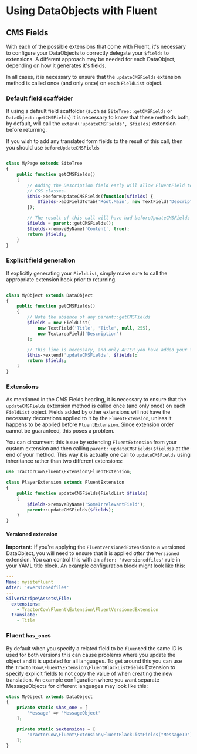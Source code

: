 # Using DataObjects with Fluent

## CMS Fields

With each of the possible extensions that come with Fluent, it's necessary to configure your DataObjects to
correctly delegate your `$fields` to extensions. A different approach may be needed for each DataObject, depending
on how it generates it's fields.

In all cases, it is necessary to ensure that the `updateCMSFields` extension method is called once (and
only once) on each `FieldList` object.

### Default field scaffolder

If using a default field scaffolder (such as `SiteTree::getCMSFields` or `DataObject::getCMSFields`)
it is necessary to know that these methods both, by default, will call the
`extend('updateCMSFields', $fields)` extension before returning.

If you wish to add any translated form fields to the result of this call, then you should use `beforeUpdateCMSFields`

```php

class MyPage extends SiteTree
{
	public function getCMSFields()
    {
		// Adding the Description field early will allow FluentField to decorate this with the appropriate
		// CSS classes.
		$this->beforeUpdateCMSFields(function($fields) {
			$fields->addFieldToTab('Root.Main', new TextField('Description'));
		});

		// The result of this call will have had beforeUpdateCMSFields then updateCMSFields called on it
		$fields = parent::getCMSFields();
		$fields->removeByName('Content', true);
		return $fields;
	}
}

```

### Explicit field generation

If explicitly generating your `FieldList`, simply make sure to call the appropriate extension hook prior to returning.

```php

class MyObject extends DataObject
{
	public function getCMSFields()
    {
		// Note the absence of any parent::getCMSFields
		$fields = new FieldList(
			new TextField('Title', 'Title', null, 255),
			new TextareaField('Description')
		);

		// This line is necessary, and only AFTER you have added your fields
		$this->extend('updateCMSFields', $fields);
		return $fields;
	}
}

```

### Extensions

As mentioned in the CMS Fields heading, it is necessary to ensure that the `updateCMSFields` extension method is called
once (and only once) on each `FieldList` object. Fields added by other extensions will not have the necessary
decorations applied to it by the `FluentExtension`, unless it happens to be applied before `FluentExtension`. Since
extension order cannot be guaranteed, this poses a problem.

You can circumvent this issue by extending `FluentExtension` from your custom extension and then calling
`parent::updateCMSFields($fields)` at the end of your method. This way it is actually one call to `updateCMSFields`
using inheritance rather than two different extensions:

```php
use TractorCow\Fluent\Extension\FluentExtension;

class PlayerExtension extends FluentExtension
{
    public function updateCMSFields(FieldList $fields)
    {
        $fields->removeByName('SomeIrrelevantField');
        parent::updateCMSFields($fields);
    }
}
```

#### Versioned extension

**Important:** If you're applying the `FluentVersionedExtension` to a versioned DataObject, you will need to ensure that
it is applied _after_ the `Versioned` extension. You can control this with an `after: '#versionedfiles'` rule in your
YAML title block. An example configuration block might look like this:

```yaml
---
Name: mysitefluent
After: '#versionedfiles'
---
SilverStripe\Assets\File:
  extensions:
    - TractorCow\Fluent\Extension\FluentVersionedExtension
  translate:
    - Title
```

### Fluent `has_one`s

By default when you specify a related field to be `fluent`ed the same ID is used for both versions this can cause problems where you update the object and it is updated for all languages. To get around this you can use the `TractorCow\Fluent\Extension\FluentBlackListFields` Extension to specify explicit fields to not copy the value of when creating the new translation.
An example configuration where you want separate MessageObjects for different languages may look like this:

```php
class MyObject extends DataObject
{
    private static $has_one = [
        'Message' => 'MessageObject'
    ];

    private static $extensions = [
        'TractorCow\Fluent\Extension\FluentBlackListFields("MessageID")',
    ];
}
```
